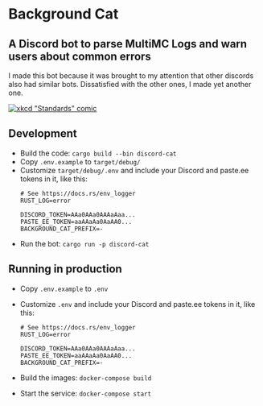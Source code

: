 # Background Cat
## A Discord bot to parse MultiMC Logs and warn users about common errors

I made this bot because it was brought to my attention that other discords also had similar bots. Dissatisfied with the other ones, I made yet another one.

[![xkcd "Standards" comic](https://imgs.xkcd.com/comics/standards.png)](https://xkcd.com/927/)

## Development

- Build the code: `cargo build --bin discord-cat`
- Copy `.env.example` to `target/debug/`
- Customize `target/debug/.env` and include your Discord and paste.ee tokens in it, like this:
   ```
   # See https://docs.rs/env_logger
   RUST_LOG=error

   DISCORD_TOKEN=AAa0AAa0AAAaAaa...
   PASTE_EE_TOKEN=aaAAaAa0AaAA0...
   BACKGROUND_CAT_PREFIX=-
   ```
- Run the bot: `cargo run -p discord-cat`

## Running in production

- Copy `.env.example` to `.env`
- Customize `.env` and include your Discord and paste.ee tokens in it, like this:
   ```
   # See https://docs.rs/env_logger
   RUST_LOG=error

   DISCORD_TOKEN=AAa0AAa0AAAaAaa...
   PASTE_EE_TOKEN=aaAAaAa0AaAA0...
   BACKGROUND_CAT_PREFIX=-
   ```

- Build the images: `docker-compose build`
- Start the service: `docker-compose start`
